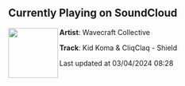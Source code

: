 ## Currently Playing on SoundCloud

[<img align="left" width="100" src="https://i1.sndcdn.com/artworks-cnzQK98yhViweVtM-MAX7PQ-t500x500.jpg">](https://soundcloud.com/wavecraftcollective/kid-koma-cliqclaq-shield)

**Artist**: Wavecraft Collective 

**Track**: Kid Koma & CliqClaq - Shield

Last updated at 03/04/2024 08:28
